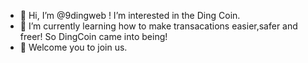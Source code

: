 - 👋 Hi, I’m @9dingweb ! I’m interested in the Ding Coin.
- 👀 I’m currently learning how to make transacations easier,safer and freer! So DingCoin came into being!
- 🌱 Welcome you to join us.

<!---
9dingweb/9dingweb is a ✨ special ✨ repository because its `README.md` (this file) appears on your GitHub profile.
You can click the Preview link to take a look at your changes.
--->
